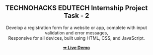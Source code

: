 <div align="center">
  
  <h2 align="center">TECHNOHACKS
EDUTECH Internship Project Task - 2</h2>

Develop a registration form for a website or
app, complete with input validation and error
messages,
<br />Responsive for all devices, built using HTML, CSS, and JavaScript.

<a href="https://adityasahu73.github.io/TechnoHacks-EduTech-Registration-Form/"><strong>➥ Live Demo</strong></a>

</div>
